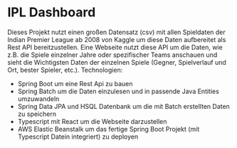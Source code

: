 # IPL Dashboard

Dieses Projekt nutzt einen großen Datensatz (csv) mit allen Spieldaten der Indian Premier League ab 2008 von Kaggle um diese Daten aufbereitet als Rest API bereitzustellen. Eine Webseite nutzt diese API um die Daten, wie z.B. die Spiele einzelner Jahre oder spezifischer Teams anschauen und sieht die Wichtigsten Daten der einzelnen Spiele (Gegner, Spielverlauf und Ort, bester Spieler, etc.).
Technologien:
-	Spring Boot um eine Rest Api zu bauen
-	Spring Batch um die Daten einzulesen und in passende Java Entities umzuwandeln
-	Spring Data JPA und HSQL Datenbank um die mit Batch erstellten Daten zu speichern
-	Typescript mit React um die Webseite darzustellen
-	AWS Elastic Beanstalk um das fertige Spring Boot Projekt (mit Typescript Datein integriert) zu deployen
